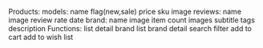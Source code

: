 Products:
    models:
        name
        flag(new,sale)
        price
        sku
        image
        reviews:
            name
            image
            review
            rate
            date
        brand:
            name
            image
            item count
        images
        subtitle
        tags
        description
    Functions:
        list
        detail 
        brand list
        brand detail
        search
        filter
        add to cart
        add to wish list